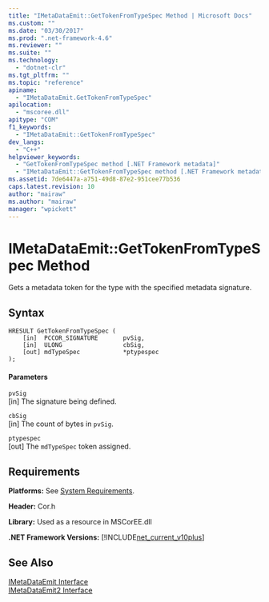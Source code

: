 ```yaml
---
title: "IMetaDataEmit::GetTokenFromTypeSpec Method | Microsoft Docs"
ms.custom: ""
ms.date: "03/30/2017"
ms.prod: ".net-framework-4.6"
ms.reviewer: ""
ms.suite: ""
ms.technology: 
  - "dotnet-clr"
ms.tgt_pltfrm: ""
ms.topic: "reference"
apiname: 
  - "IMetaDataEmit.GetTokenFromTypeSpec"
apilocation: 
  - "mscoree.dll"
apitype: "COM"
f1_keywords: 
  - "IMetaDataEmit::GetTokenFromTypeSpec"
dev_langs: 
  - "C++"
helpviewer_keywords: 
  - "GetTokenFromTypeSpec method [.NET Framework metadata]"
  - "IMetaDataEmit::GetTokenFromTypeSpec method [.NET Framework metadata]"
ms.assetid: 7de6447a-a751-49d8-87e2-951cee77b536
caps.latest.revision: 10
author: "mairaw"
ms.author: "mairaw"
manager: "wpickett"
---
```

# IMetaDataEmit::GetTokenFromTypeSpec Method
Gets a metadata token for the type with the specified metadata signature.  
  
## Syntax  
  
```  
HRESULT GetTokenFromTypeSpec (   
    [in]  PCCOR_SIGNATURE       pvSig,   
    [in]  ULONG                 cbSig,   
    [out] mdTypeSpec            *ptypespec   
);  
```  
  
#### Parameters  
 `pvSig`  
 [in] The signature being defined.  
  
 `cbSig`  
 [in] The count of bytes in `pvSig`.  
  
 `ptypespec`  
 [out] The `mdTypeSpec` token assigned.  
  
## Requirements  
 **Platforms:** See [System Requirements](../../../../docs/framework/getting-started/system-requirements.md).  
  
 **Header:** Cor.h  
  
 **Library:** Used as a resource in MSCorEE.dll  
  
 **.NET Framework Versions:** [!INCLUDE[net_current_v10plus](../../../../includes/net-current-v10plus-md.md)]  
  
## See Also  
 [IMetaDataEmit Interface](../../../../docs/framework/unmanaged-api/metadata/imetadataemit-interface.md)   
 [IMetaDataEmit2 Interface](../../../../docs/framework/unmanaged-api/metadata/imetadataemit2-interface.md)